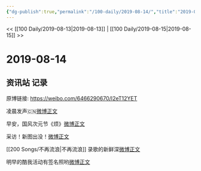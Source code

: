 ```yaml
---
{"dg-publish":true,"permalink":"/100-daily/2019-08-14/","title":"2019-08-14"}
---
```



<< [[100 Daily/2019-08-13\|2019-08-13]] | [[100 Daily/2019-08-15\|2019-08-15]] >>

# 2019-08-14

## 资讯站 记录

原博链接: https://weibo.com/6466290670/I2eT12YET

凌晨发声🇨🇳[微博正文](https://m.weibo.cn/6466290670/4405009460159098)

早安，国风次元节《烦》[微博正文](https://m.weibo.cn/6466290670/4405102414482822)

采访！新图出没！[微博正文](https://m.weibo.cn/6466290670/4405259516199515)

[[200 Songs/不再流浪\|不再流浪]]
录歌的新鲜深[微博正文](https://m.weibo.cn/6466290670/4405296073949910)

明早的酷我活动有签名照哟[微博正文](https://m.weibo.cn/6466290670/4405260489316859)
